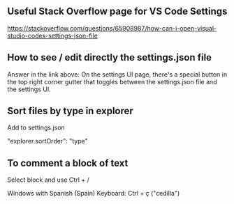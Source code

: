 
## Useful Stack Overflow page for VS Code Settings
https://stackoverflow.com/questions/65908987/how-can-i-open-visual-studio-codes-settings-json-file

## How to see / edit directly the settings.json file

Answer in the link above:
On the settings UI page, there's a special button in the top right corner gutter that toggles between the settings.json file and the settings UI.

## Sort files by type in explorer

Add to settings.json

"explorer.sortOrder": "type"


## To comment a block of text

Select block and use Ctrl + /

Windows with Spanish (Spain) Keyboard:  Ctrl + ç    ("cedilla")

